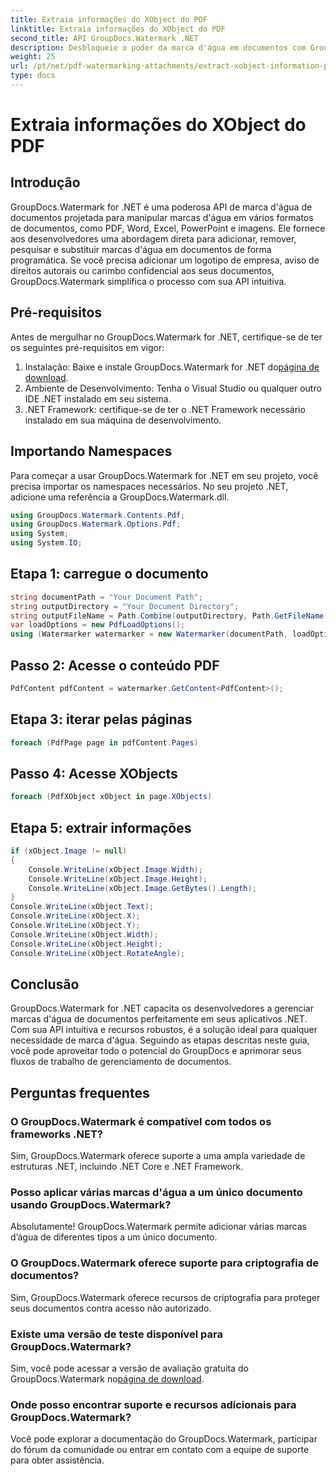 ```yaml
---
title: Extraia informações do XObject do PDF
linktitle: Extraia informações do XObject do PDF
second_title: API GroupDocs.Watermark .NET
description: Desbloqueie o poder da marca d'água em documentos com GroupDocs.Watermark for .NET. Gerencie facilmente marcas d'água em PDFs, documentos do Word e imagens.
weight: 25
url: /pt/net/pdf-watermarking-attachments/extract-xobject-information-pdf/
type: docs
---
```

# Extraia informações do XObject do PDF

## Introdução
GroupDocs.Watermark for .NET é uma poderosa API de marca d'água de documentos projetada para manipular marcas d'água em vários formatos de documentos, como PDF, Word, Excel, PowerPoint e imagens. Ele fornece aos desenvolvedores uma abordagem direta para adicionar, remover, pesquisar e substituir marcas d'água em documentos de forma programática. Se você precisa adicionar um logotipo de empresa, aviso de direitos autorais ou carimbo confidencial aos seus documentos, GroupDocs.Watermark simplifica o processo com sua API intuitiva.
## Pré-requisitos
Antes de mergulhar no GroupDocs.Watermark for .NET, certifique-se de ter os seguintes pré-requisitos em vigor:
1. Instalação: Baixe e instale GroupDocs.Watermark for .NET do[página de download](https://releases.groupdocs.com/Watermark/net/).
2. Ambiente de Desenvolvimento: Tenha o Visual Studio ou qualquer outro IDE .NET instalado em seu sistema.
3. .NET Framework: certifique-se de ter o .NET Framework necessário instalado em sua máquina de desenvolvimento.

## Importando Namespaces
Para começar a usar GroupDocs.Watermark for .NET em seu projeto, você precisa importar os namespaces necessários.
No seu projeto .NET, adicione uma referência a GroupDocs.Watermark.dll.
```csharp
using GroupDocs.Watermark.Contents.Pdf;
using GroupDocs.Watermark.Options.Pdf;
using System;
using System.IO;
```
## Etapa 1: carregue o documento
```csharp
string documentPath = "Your Document Path";
string outputDirectory = "Your Document Directory";
string outputFileName = Path.Combine(outputDirectory, Path.GetFileName(documentPath));
var loadOptions = new PdfLoadOptions();
using (Watermarker watermarker = new Watermarker(documentPath, loadOptions))
```
## Passo 2: Acesse o conteúdo PDF
```csharp
PdfContent pdfContent = watermarker.GetContent<PdfContent>();
```
## Etapa 3: iterar pelas páginas
```csharp
foreach (PdfPage page in pdfContent.Pages)
```
## Passo 4: Acesse XObjects
```csharp
foreach (PdfXObject xObject in page.XObjects)
```
## Etapa 5: extrair informações
```csharp
if (xObject.Image != null)
{
    Console.WriteLine(xObject.Image.Width);
    Console.WriteLine(xObject.Image.Height);
    Console.WriteLine(xObject.Image.GetBytes().Length);
}
Console.WriteLine(xObject.Text);
Console.WriteLine(xObject.X);
Console.WriteLine(xObject.Y);
Console.WriteLine(xObject.Width);
Console.WriteLine(xObject.Height);
Console.WriteLine(xObject.RotateAngle);
```

## Conclusão
GroupDocs.Watermark for .NET capacita os desenvolvedores a gerenciar marcas d'água de documentos perfeitamente em seus aplicativos .NET. Com sua API intuitiva e recursos robustos, é a solução ideal para qualquer necessidade de marca d'água. Seguindo as etapas descritas neste guia, você pode aproveitar todo o potencial do GroupDocs e aprimorar seus fluxos de trabalho de gerenciamento de documentos.
## Perguntas frequentes
### O GroupDocs.Watermark é compatível com todos os frameworks .NET?
Sim, GroupDocs.Watermark oferece suporte a uma ampla variedade de estruturas .NET, incluindo .NET Core e .NET Framework.
### Posso aplicar várias marcas d'água a um único documento usando GroupDocs.Watermark?
Absolutamente! GroupDocs.Watermark permite adicionar várias marcas d’água de diferentes tipos a um único documento.
### O GroupDocs.Watermark oferece suporte para criptografia de documentos?
Sim, GroupDocs.Watermark oferece recursos de criptografia para proteger seus documentos contra acesso não autorizado.
### Existe uma versão de teste disponível para GroupDocs.Watermark?
 Sim, você pode acessar a versão de avaliação gratuita do GroupDocs.Watermark no[página de download](https://releases.groupdocs.com/).
### Onde posso encontrar suporte e recursos adicionais para GroupDocs.Watermark?
Você pode explorar a documentação do GroupDocs.Watermark, participar do fórum da comunidade ou entrar em contato com a equipe de suporte para obter assistência.